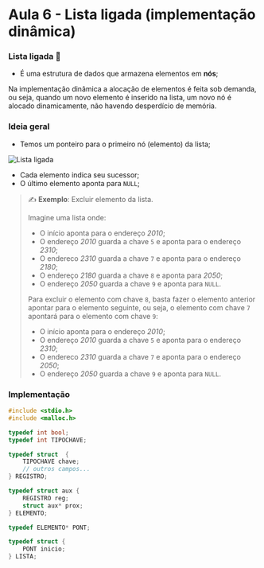 # Aula 6 - Lista ligada (implementação dinâmica)

### Lista ligada 🤝

- É uma estrutura de dados que armazena elementos em **nós**;

Na implementação dinâmica a alocação de elementos é feita sob demanda, ou seja, quando um novo elemento é inserido na lista, um novo nó é alocado dinamicamente, não havendo desperdício de memória.

### Ideia geral

- Temos um ponteiro para o primeiro nó (elemento) da lista;

![Lista ligada](https://miro.medium.com/max/1300/1*ejbj1auh_Nxg_kmuuSGUSA.jpeg)

- Cada elemento indica seu sucessor;
- O último elemento aponta para `NULL`;

> ✍️ **Exemplo**: Excluir elemento da lista.
>
> Imagine uma lista onde:
>
> - O início aponta para o endereço _2010_;
> - O endereço _2010_ guarda a chave `5` e aponta para o endereço _2310_;
> - O endereco _2310_ guarda a chave `7` e aponta para o endereço _2180_;
> - O endereço _2180_ guarda a chave `8` e aponta para _2050_;
> - O endereço _2050_ guarda a chave `9` e aponta para `NULL`.
>
> Para excluir o elemento com chave `8`, basta fazer o elemento anterior apontar para o elemento seguinte, ou seja, o elemento com chave `7` apontará para o elemento com chave `9`:
>
> - O início aponta para o endereço _2010_;
> - O endereço _2010_ guarda a chave `5` e aponta para o endereço _2310_;
> - O endereco _2310_ guarda a chave `7` e aponta para o endereço _2050_;
> - O endereço _2050_ guarda a chave `9` e aponta para `NULL`.

### Implementação

```C
#include <stdio.h>
#include <malloc.h>

typedef int bool;
typedef int TIPOCHAVE;

typedef struct  {
    TIPOCHAVE chave;
    // outros campos...
} REGISTRO;

typedef struct aux {
    REGISTRO reg;
    struct aux* prox;
} ELEMENTO;

typedef ELEMENTO* PONT;

typedef struct {
    PONT inicio;
} LISTA;

```
